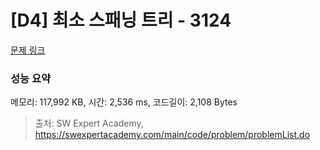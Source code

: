 # [D4] 최소 스패닝 트리 - 3124 

[문제 링크](https://swexpertacademy.com/main/code/problem/problemDetail.do?contestProbId=AV_mSnmKUckDFAWb) 

### 성능 요약

메모리: 117,992 KB, 시간: 2,536 ms, 코드길이: 2,108 Bytes



> 출처: SW Expert Academy, https://swexpertacademy.com/main/code/problem/problemList.do